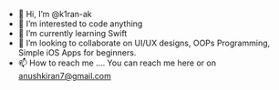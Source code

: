 - 👋 Hi, I’m @k1ran-ak
- 👀 I’m interested to code anything
- 🌱 I’m currently learning Swift
- 💞️ I’m looking to collaborate on UI/UX designs, OOPs Programming, Simple iOS Apps for beginners.
- 📫 How to reach me .... 
You can reach me here or on anushkiran7@gmail.com 
<!---
k1ran-ak/k1ran-ak is a ✨ special ✨ repository because its `README.md` (this file) appears on your GitHub profile.
You can click the Preview link to take a look at your changes.
--->
